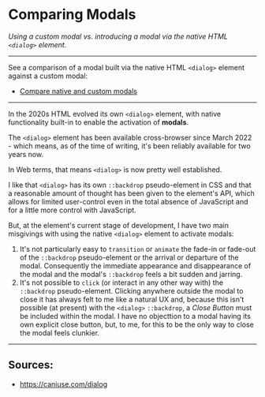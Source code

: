 # Comparing Modals
_Using a custom modal vs. introducing a modal via the native HTML `<dialog>` element._

________

See a comparison of a modal built via the native HTML `<dialog>` element against a custom modal:

- <a href="https://rouninmedia.github.io/comparing-modals/comparing-modals.html" target="_blank">Compare native and custom modals</a>

________

In the 2020s HTML evolved its own `<dialog>` element, with native functionality built-in to enable the activation of **modals**.

The `<dialog>` element has been available cross-browser since March 2022 - which means, as of the time of writing, it's been reliably available for two years now.

In Web terms, that means `<dialog>` is now pretty well established.

I like that `<dialog>` has its own `::backdrop` pseudo-element in CSS and that a reasonable amount of thought has been given to the element's API, which allows for limited user-control even in the total absence of JavaScript and for a little more control with JavaScript.

But, at the element's current stage of development, I have two main misgivings with using the native `<dialog>` element to activate modals:

 1. It's not particularly easy to `transition` or `animate` the fade-in or fade-out of the `::backdrop` pseudo-element or the arrival or departure of the modal. Consequently the immediate appearance and disappearance of the modal and the modal's `::backdrop` feels a bit sudden and jarring.
 2. It's not possible to `click` (or interact in any other way with) the `::backdrop` pseudo-element. Clicking anywhere outside the modal to close it has always felt to me like a natural UX and, because this isn't possible (at present) with the `<dialog>` `::backdrop`, a _Close Button_ must be included within the modal. I have no objecttion to a modal having its own explicit close button, but, to me, for this to be the only way to close the modal feels clunkier.


______

## Sources:

 - https://caniuse.com/dialog

